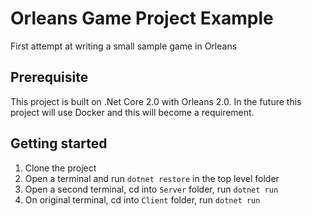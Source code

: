 # Orleans Game Project Example
First attempt at writing a small sample game in Orleans

## Prerequisite
This project is built on .Net Core 2.0 with Orleans 2.0.
In the future this project will use Docker and this will become a requirement.

## Getting started
1. Clone the project
2. Open a terminal and run `dotnet restore` in the top level folder
3. Open a second terminal, cd into `Server` folder, run `dotnet run`
4. On original terminal, cd into `Client` folder, run `dotnet run`
